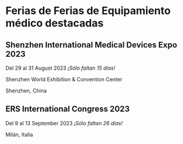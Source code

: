 # Ferias de Ferias de Equipamiento médico destacadas

## Shenzhen International Medical Devices Expo 2023

Del 29 al 31 August 2023 *¡Sólo faltan 15 días!*

Shenzhen World Exhibition & Convention Center

Shenzhen, China

## ERS International Congress 2023

Del 9 al 13 September 2023 *¡Sólo faltan 26 días!*

Milán, Italia
